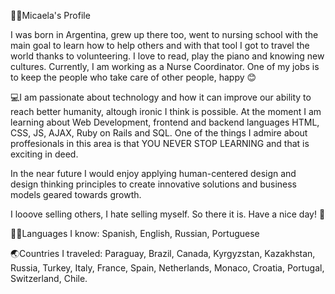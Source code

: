 👩🏼Micaela's Profile

I was born in Argentina, grew up there too, went to nursing school with the main goal to learn how to help others and with that tool I got to travel the world thanks to volunteering. 
I love to read, play the piano and knowing new cultures. 
Currently, I am working as a Nurse Coordinator. One of my jobs is to keep the people who take care of other people, happy 😊

💻I am passionate about technology and how it can improve our ability to reach better humanity, altough ironic I think is possible. At the moment I am learning about Web Development, frontend and backend languages HTML, CSS, JS, AJAX, Ruby on Rails and SQL. 
One of the things I admire about proffesionals in this area is that YOU NEVER STOP LEARNING and that is exciting in deed. 

In the near future I would enjoy applying human-centered design and design thinking principles to create innovative solutions and business models geared towards growth. 

I looove selling others, I hate selling myself. So there it is. Have a nice day! 🎈

🤙🏼Languages I know: Spanish, English, Russian, Portuguese 

🌏Countries I traveled: Paraguay, Brazil, Canada, Kyrgyzstan, Kazakhstan, Russia, Turkey, Italy, France, Spain, Netherlands, Monaco, Croatia, Portugal, Switzerland, Chile.
